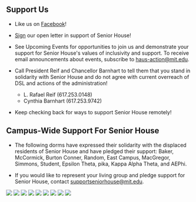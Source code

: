 ## Support Us

* Like us on [Facebook](https://www.facebook.com/saveseniorhouse/)!

* [Sign](https://docs.google.com/forms/d/e/1FAIpQLSeyNJ7wu5Fudw9Tvc6XLpA4qi2kZPMu3RMm7lcwyzlSTPvqMg/viewform) our open letter in support of Senior House!

* See Upcoming Events for opportunities to join us and demonstrate your support for Senior House's values of inclusivity and support. To receive email announcements about events, subscribe to haus-action@mit.edu. 

* Call President Reif and Chancellor Barnhart to tell them that you stand in solidarity with Senior House and do not agree with current overreach of DSL and actions of the administration!

  * L. Rafael Reif (617.253.0148) 
  * Cynthia Barnhart (617.253.9742)

* Keep checking back for ways to support Senior House remotely!

## Campus-Wide Support For Senior House

* The following dorms have expressed their solidarity with the displaced residents of Senior House and have pledged their support: Baker, McCormick, Burton Conner, Random, East Campus, MacGregor, Simmons, Student, Epsilon Theta, pika, Kappa Alpha Theta, and AEPhi.

* If you would like to represent your living group and pledge support for Senior House, contact supportseniorhouse@mit.edu.   

<div class="photos">

<img class = "custom-pic" src="https://raw.githubusercontent.com/save-senior-house/save-senior-house.github.io/master/assets/images/et.jpg">

<img class = "custom-pic" src="https://raw.githubusercontent.com/save-senior-house/save-senior-house.github.io/master/assets/images/ec.jpg">

<img  class = "custom-pic" src="https://raw.githubusercontent.com/save-senior-house/save-senior-house.github.io/master/assets/images/bc.jpg">

<img class = "rotate90" src="https://raw.githubusercontent.com/save-senior-house/save-senior-house.github.io/master/assets/images/macg1.jpg">

<img class = "rotate90" src="https://raw.githubusercontent.com/save-senior-house/save-senior-house.github.io/master/assets/images/macg2.jpg">

<img class = "rotate90" src="https://raw.githubusercontent.com/save-senior-house/save-senior-house.github.io/master/assets/images/student.jpg">

<img class = "custom-pic" src="https://raw.githubusercontent.com/save-senior-house/save-senior-house.github.io/master/assets/images/random.jpg">

<img class = "custom-pic" src="https://raw.githubusercontent.com/save-senior-house/save-senior-house.github.io/master/assets/images/simmons.jpg">

<img class = "custom-pic" src="https://raw.githubusercontent.com/save-senior-house/save-senior-house.github.io/master/assets/images/mcc.jpg">

</div>



